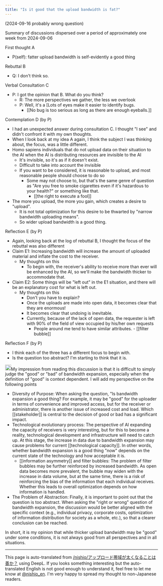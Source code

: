 ```yaml
---
title: "Is it good that the upload bandwidth is fat?"
---
```


(2024-09-16 probably wrong question)

Summary of discussions dispersed over a period of approximately one week from 2024-09-06

First thought A
- P(self): fatter upload bandwidth is self-evidently a good thing

Rebuttal B
- Q: I don't think so.

Verbal Consultation C
- P: I got the opinion that B. What do you think?
    - R: The more perspectives we gather, the less we overlook
    - P: Well, it's a [Lots of eyes make it easier to identify bugs.
        - [[No bug is too serious as long as there are enough eyeballs.]]

Contemplation D (by P)
- I had an unexpected answer during consultation C. I thought "I see" and didn't confront it with my own thoughts.
- When I look back at my idea A again, I think the subject I was thinking about, the focus, was a little different.
- Homo sapiens individuals that do not upload data on their situation to the AI when the AI is distributing resources are invisible to the AI
    - It's invisible, so it's as if it doesn't exist.
    - Difficult to take into account the invisible
    - If you want to be considered, it is reasonable to upload, and most reasonable people should choose to do so
        - Some may not choose to, but that's the same genre of question as "Are you free to smoke cigarettes even if it's hazardous to your health?" or something like that.
            - [[the right to execute a fool]]
- The more you upload, the more you gain, which creates a desire to "upload".
    - It is not total optimization for this desire to be thwarted by "narrow bandwidth uploading means".
    - So wider upload bandwidth is a good thing.

Reflection E (by P)
- Again, looking back at the log of rebuttal B, I thought the focus of the rebuttal was also different
- Claim E1: Increasing bandwidth will increase the amount of uploaded material and inflate the cost to the receiver.
    - My thoughts on this
        - To begin with, the receiver's ability to receive more than ever will be enhanced by the AI, so we'll make the bandwidth thicker to accommodate that.
- Claim E2: Some things will be "left out" in the E1 situation, and there will be an explanatory cost for what is left out.
    - My thoughts on this
        - Don't you have to explain?
        - Once the uploads are made into open data, it becomes clear that they are enormous!
        - It becomes clear that undoing is inevitable.
        - Currently, because of the lack of open data, the requester is left with 90% of the field of view occupied by his/her own requests
            - People around me tend to have similar attributes.
                    - [[filter bubble]]

Reflection F (by P)
- I think each of the three has a different focus to begin with.
- Is the question too abstract? I'm starting to think that it is.

<img src='https://scrapbox.io/api/pages/nishio-en/gpt/icon' alt='gpt.icon' height="19.5"/>My impression from reading this discussion is that it is difficult to simply judge the "good" or "bad" of bandwidth expansion, especially when the definition of "good" is context dependent. I will add my perspective on the following points
- Diversity of Purpose: When asking the question, "Is bandwidth expansion a good thing? For example, it may be "good" for the uploader in terms of convenience and improved access, but for the receiver or administrator, there is another issue of increased cost and load. Which [[stakeholder]] is central to the decision of good or bad has a significant impact.
- Technological evolutionary process: The perspective of AI expanding the capacity of receivers is very interesting, but for this to become a reality, technological development and infrastructure will need to catch up. At this stage, the increase in data due to bandwidth expansion may cause problems for current [[technological capacity]]. In other words, whether bandwidth expansion is a good thing "now" depends on the current state of the technology and how acceptable it is.
    - [[information asymmetry]] and filter bubbles: The problem of filter bubbles may be further reinforced by increased bandwidth. As open data becomes more prevalent, the bubble may widen with the increase in data volume, but at the same time, there is a risk of reinforcing the bias of the information that each individual receives. Whether this leads to overall optimization depends on how information is handled.
- The Problem of Abstraction: Finally, it is important to point out that the question is too abstract. When asking the "right or wrong" question of bandwidth expansion, the discussion would be better aligned with the specific context (e.g., individual privacy, corporate costs, optimization of information distribution for society as a whole, etc.), so that a clearer conclusion can be reached.

In short, it is my opinion that while thicker upload bandwidth may be "good" under some conditions, it is not always good from all perspectives and in all situations.

---
This page is auto-translated from [/nishio/アップロード帯域が太くなることは善か？](https://scrapbox.io/nishio/アップロード帯域が太くなることは善か？) using DeepL. If you looks something interesting but the auto-translated English is not good enough to understand it, feel free to let me know at [@nishio_en](https://twitter.com/nishio_en). I'm very happy to spread my thought to non-Japanese readers.
